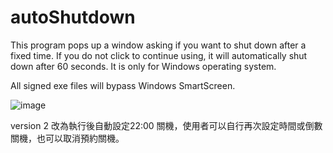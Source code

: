 # autoShutdown
This program pops up a window asking if you want to shut down after a fixed time. If you do not click to continue using, it will automatically shut down after 60 seconds. It is only for Windows operating system.

All signed exe files will bypass Windows SmartScreen.

![image](https://github.com/max866-elephant/autoShutdown/assets/111369614/9e1f083e-df44-47bf-9348-373d2fd745ce)


version 2
改為執行後自動設定22:00 關機，使用者可以自行再次設定時間或倒數關機，也可以取消預約關機。
